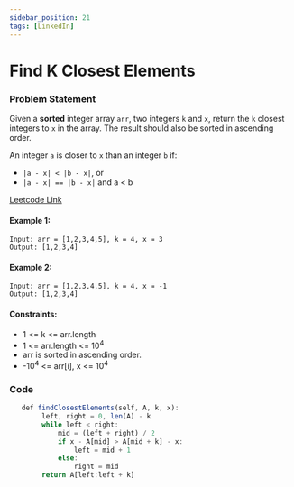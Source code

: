 ```yaml
---
sidebar_position: 21
tags: [LinkedIn]
---
```


# Find K Closest Elements

### Problem Statement

Given a **sorted** integer array `arr`, two integers `k` and `x`, return the `k` closest integers to `x` in the array. The result should also be sorted in ascending order.

An integer `a` is closer to `x` than an integer `b` if:

- `|a - x| < |b - x|`, or
- `|a - x| == |b - x|` and a < b
 
[Leetcode Link](https://leetcode.com/problems/find-k-closest-elements/)

#### Example 1:

```
Input: arr = [1,2,3,4,5], k = 4, x = 3
Output: [1,2,3,4]
```

#### Example 2:

```
Input: arr = [1,2,3,4,5], k = 4, x = -1
Output: [1,2,3,4]
```

#### Constraints:

- 1 <= k <= arr.length
- 1 <= arr.length <= 10<sup>4</sup>
- arr is sorted in ascending order.
- -10<sup>4</sup> <= arr[i], x <= 10<sup>4</sup>

### Code

```jsx title="Python"
   def findClosestElements(self, A, k, x):
        left, right = 0, len(A) - k
        while left < right:
            mid = (left + right) / 2
            if x - A[mid] > A[mid + k] - x:
                left = mid + 1
            else:
                right = mid
        return A[left:left + k]
```
